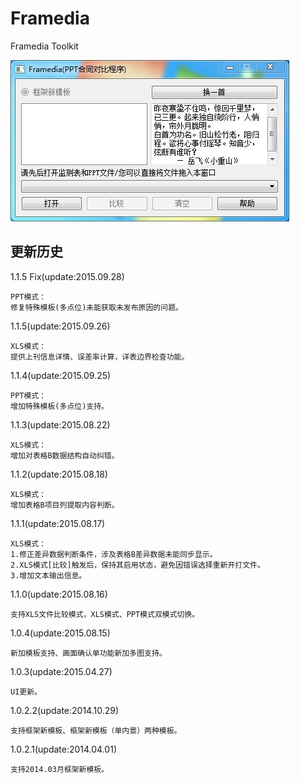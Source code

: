 # Framedia

Framedia Toolkit

<img src="https://raw.githubusercontent.com/HackerX/Framedia/master/Framedia.jpg" alt="" />

## 更新历史

1.1.5 Fix(update:2015.09.28)

    PPT模式：
    修复特殊模板(多点位)未能获取未发布原因的问题。

1.1.5(update:2015.09.26)

    XLS模式：
    提供上刊信息详情、误差率计算，详表边界检查功能。

1.1.4(update:2015.09.25)

    PPT模式：
    增加特殊模板(多点位)支持。

1.1.3(update:2015.08.22)

    XLS模式：
    增加对表格B数据结构自动纠错。

1.1.2(update:2015.08.18)

    XLS模式：
    增加表格B项目列提取内容判断。

1.1.1(update:2015.08.17)

    XLS模式：
    1.修正差异数据判断条件，涉及表格B差异数据未能同步显示。
    2.XLS模式[比较]触发后，保持其启用状态，避免因错误选择重新开打文件。
    3.增加文本输出信息。

1.1.0(update:2015.08.16)

    支持XLS文件比较模式，XLS模式、PPT模式双模式切换。

1.0.4(update:2015.08.15)

    新加模板支持、画面确认单功能新加多图支持。

1.0.3(update:2015.04.27)

    UI更新。

1.0.2.2(update:2014.10.29)

    支持框架新模板、框架新模板（单内景）两种模板。

1.0.2.1(update:2014.04.01)

    支持2014.03月框架新模板。
